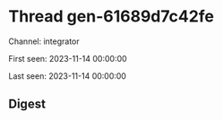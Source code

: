 # Thread gen-61689d7c42fe
Channel: integrator

First seen: 2023-11-14 00:00:00

Last seen: 2023-11-14 00:00:00

## Digest



